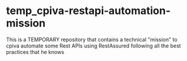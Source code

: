 # temp_cpiva-restapi-automation-mission
This is a TEMPORARY repository that contains a technical "mission" to cpiva automate some Rest APIs using RestAssured following all the best practices that he knows
